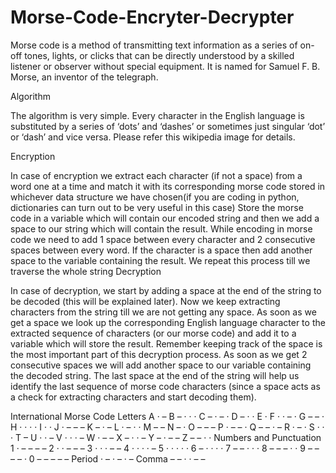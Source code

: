 # Morse-Code-Encryter-Decrypter
Morse code is a method of transmitting text information as a series of on-off tones, lights, or clicks that can be directly understood by a skilled listener or observer without special equipment. It is named for Samuel F. B. Morse, an inventor of the telegraph.

Algorithm

The algorithm is very simple. Every character in the English language is substituted by a series of ‘dots’ and ‘dashes’ or sometimes just singular ‘dot’ or ‘dash’ and vice versa.
Please refer this wikipedia image for details.

Encryption

In case of encryption we extract each character (if not a space) from a word one at a time and match it with its corresponding morse code stored in whichever data structure we have chosen(if you are coding in python, dictionaries can turn out to be very useful in this case)
Store the morse code in a variable which will contain our encoded string and then we add a space to our string which will contain the result.
While encoding in morse code we need to add 1 space between every character and 2 consecutive spaces between every word.
If the character is a space then add another space to the variable containing the result. We repeat this process till we traverse the whole string
Decryption

In case of decryption, we start by adding a space at the end of the string to be decoded (this will be explained later).
Now we keep extracting characters from the string till we are not getting any space.
As soon as we get a space we look up the corresponding English language character to the extracted sequence of characters (or our morse code) and add it to a variable which will store the result.
Remember keeping track of the space is the most important part of this decryption process. As soon as we get 2 consecutive spaces we will add another space to our variable containing the decoded string.
The last space at the end of the string will help us identify the last sequence of morse code characters (since a space acts as a check for extracting characters and start decoding them).

International Morse Code
Letters
A	· –
B	– · · ·
C	– · – ·
D	– · ·
E	·
F	· · – ·
G	– – ·
H	· · · ·
I	· ·
J	· – – –
K	– · –
L	· – · ·
M	– –
N	– ·
O	– – –
P	· – – ·
Q	– – · –
R	· – ·
S	· · ·
T	–
U	· · –
V	· · · –
W	· – –
X	– · · –
Y	– · – –
Z	– – · ·
Numbers and Punctuation
1	· – – – –
2	· · – – –
3	· · · – –
4	· · · · –
5	· · · · ·
6	– · · · ·
7	– – · · ·
8	– – – · ·
9	– – – – ·
0	– – – – –
Period	· – · – · –
Comma	– – · · – –

